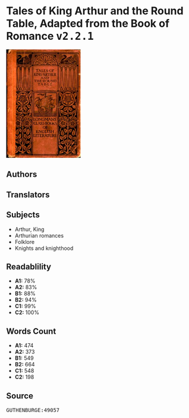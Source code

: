 # Tales of King Arthur and the Round Table, Adapted from the Book of Romance <kbd>v2.2.1</kbd>

![](./cover.medium.jpg "")

## Authors



## Translators



## Subjects


 - Arthur, King
 - Arthurian romances
 - Folklore
 - Knights and knighthood

## Readablility


 - **A1:** 78%
 - **A2:** 83%
 - **B1:** 88%
 - **B2:** 94%
 - **C1:** 99%
 - **C2:** 100%

## Words Count


 - **A1:** 474
 - **A2:** 373
 - **B1:** 549
 - **B2:** 664
 - **C1:** 548
 - **C2:** 198

## Source


<kbd>GUTHENBURGE:49057</kbd>

